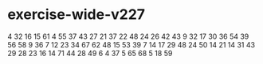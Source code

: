 # exercise-wide-v227
4
32
16
15
61
4
55
37
43
27
21
37
22
48
24
26
42
43
9
32
17
30
36
54
39
56
58
9
36
7
12
23
34
67
62
48
15
53
39
7
14
17
29
48
24
50
14
21
14
31
43
29
28
23
16
14
71
44
28
49
6
4
37
5
65
68
5
18
59
